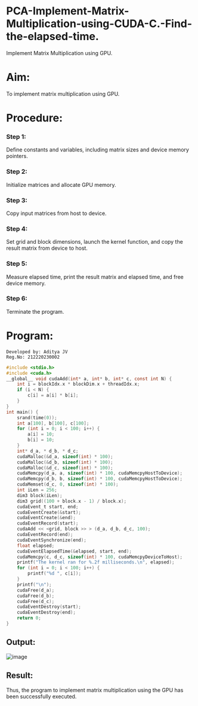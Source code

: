 # PCA-Implement-Matrix-Multiplication-using-CUDA-C.-Find-the-elapsed-time.
Implement Matrix Multiplication using GPU.

# Aim:
To implement matrix multiplication using GPU.

# Procedure:
### Step 1:
Define constants and variables, including matrix sizes and device memory pointers.

### Step 2:
Initialize matrices and allocate GPU memory.

### Step 3:
Copy input matrices from host to device.

### Step 4:
Set grid and block dimensions, launch the kernel function, and copy the result matrix from device to host.

### Step 5:
Measure elapsed time, print the result matrix and elapsed time, and free device memory.

### Step 6:
Terminate the program.

# Program:
```
Developed by: Aditya JV
Reg.No: 212220230002
```
``` c
#include <stdio.h>
#include <cuda.h>
__global__ void cudaAdd(int* a, int* b, int* c, const int N) {
    int i = blockIdx.x * blockDim.x + threadIdx.x;
    if (i < N) {
        c[i] = a[i] * b[i];
    }
}
int main() {
    srand(time(0));
    int a[100], b[100], c[100];
    for (int i = 0; i < 100; i++) {
        a[i] = 10;
        b[i] = 10;
    }
    int* d_a, * d_b, * d_c;
    cudaMalloc(&d_a, sizeof(int) * 100);
    cudaMalloc(&d_b, sizeof(int) * 100);
    cudaMalloc(&d_c, sizeof(int) * 100);
    cudaMemcpy(d_a, a, sizeof(int) * 100, cudaMemcpyHostToDevice);
    cudaMemcpy(d_b, b, sizeof(int) * 100, cudaMemcpyHostToDevice);
    cudaMemset(d_c, 0, sizeof(int) * 100);
    int iLen = 256;
    dim3 block(iLen);
    dim3 grid((100 + block.x - 1) / block.x);
    cudaEvent_t start, end;
    cudaEventCreate(&start);
    cudaEventCreate(&end);
    cudaEventRecord(start);
    cudaAdd << <grid, block >> > (d_a, d_b, d_c, 100);
    cudaEventRecord(end);
    cudaEventSynchronize(end);
    float elapsed;
    cudaEventElapsedTime(&elapsed, start, end);
    cudaMemcpy(c, d_c, sizeof(int) * 100, cudaMemcpyDeviceToHost);
    printf("The kernel ran for %.2f milliseconds.\n", elapsed);
    for (int i = 0; i < 100; i++) {
        printf("%d ", c[i]);
    }
    printf("\n");
    cudaFree(d_a);
    cudaFree(d_b);
    cudaFree(d_c);
    cudaEventDestroy(start);
    cudaEventDestroy(end);
    return 0;
}
```

## Output:
![image](https://github.com/Jayashreerao15/-PCA-Implement-Matrix-Multiplication-using-CUDA-C.-Find-the-elapsed-time./assets/74660507/ab4be174-cfcf-401a-9e8d-78e7a924a28b)

## Result:
Thus, the program to implement matrix multiplication using the GPU has been successfully executed.
